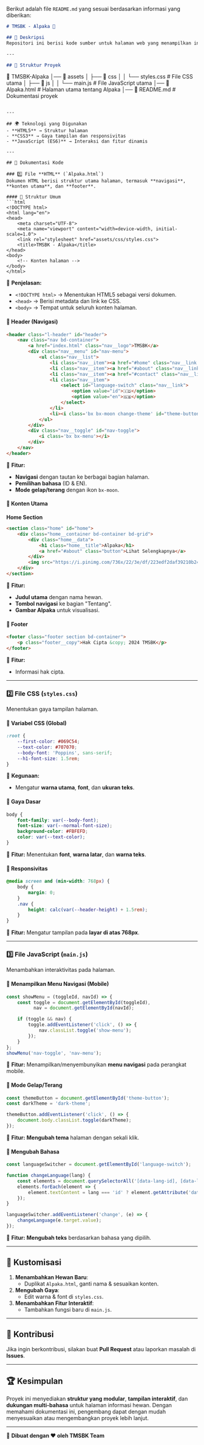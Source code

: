 Berikut adalah file `README.md` yang sesuai berdasarkan informasi yang diberikan:

```markdown
# TMSBK - Alpaka 🦙

## 📌 Deskripsi
Repositori ini berisi kode sumber untuk halaman web yang menampilkan informasi tentang berbagai hewan, khususnya Alpaka. Proyek ini mencakup **HTML, CSS, dan JavaScript** untuk memberikan tampilan interaktif dengan fitur seperti **tema gelap/terang**, **pemilihan bahasa**, serta **navigasi responsif**.

---

## 📂 Struktur Proyek

```
📁 TMSBK-Alpaka
│── 📁 assets
│   ├── 📁 css
│   │   └── styles.css  # File CSS utama
│   ├── 📁 js
│   │   └── main.js     # File JavaScript utama
│── 📝 Alpaka.html      # Halaman utama tentang Alpaka
│── 📝 README.md        # Dokumentasi proyek
```

---

## 🌍 Teknologi yang Digunakan
- **HTML5** → Struktur halaman
- **CSS3** → Gaya tampilan dan responsivitas
- **JavaScript (ES6)** → Interaksi dan fitur dinamis

---

## 📜 Dokumentasi Kode

### 1️⃣ File **HTML** (`Alpaka.html`)
Dokumen HTML berisi struktur utama halaman, termasuk **navigasi**, **konten utama**, dan **footer**.

#### 🔹 Struktur Umum
```html
<!DOCTYPE html>
<html lang="en">
<head>
    <meta charset="UTF-8">
    <meta name="viewport" content="width=device-width, initial-scale=1.0">
    <link rel="stylesheet" href="assets/css/styles.css">
    <title>TMSBK - Alpaka</title>
</head>
<body>
    <!-- Konten halaman -->
</body>
</html>
```
📌 **Penjelasan:**
- `<!DOCTYPE html>` → Menentukan HTML5 sebagai versi dokumen.
- `<head>` → Berisi metadata dan link ke CSS.
- `<body>` → Tempat untuk seluruh konten halaman.

#### 🔹 Header (Navigasi)
```html
<header class="l-header" id="header">
    <nav class="nav bd-container">
        <a href="index.html" class="nav__logo">TMSBK</a>
        <div class="nav__menu" id="nav-menu">
            <ul class="nav__list">
                <li class="nav__item"><a href="#home" class="nav__link active-link">Home</a></li>
                <li class="nav__item"><a href="#about" class="nav__link">About</a></li>
                <li class="nav__item"><a href="#contact" class="nav__link">Contact</a></li>
                <li class="nav__item">
                    <select id="language-switch" class="nav__link">
                        <option value="id">🇮🇩</option>
                        <option value="en">🇬🇧</option>
                    </select>
                </li>
                <li><i class='bx bx-moon change-theme' id="theme-button"></i></li>
            </ul>
        </div>
        <div class="nav__toggle" id="nav-toggle">
            <i class='bx bx-menu'></i>
        </div>
    </nav>
</header>
```
📌 **Fitur:**
- **Navigasi** dengan tautan ke berbagai bagian halaman.
- **Pemilihan bahasa** (ID & EN).
- **Mode gelap/terang** dengan ikon `bx-moon`.

#### 🔹 Konten Utama
**Home Section**
```html
<section class="home" id="home">
    <div class="home__container bd-container bd-grid">
        <div class="home__data">
            <h1 class="home__title">Alpaka</h1>
            <a href="#about" class="button">Lihat Selengkapnya</a>
        </div>
        <img src="https://i.pinimg.com/736x/22/3e/df/223edf2daf39210b24f97c2f8257a1cd.jpg" alt="Alpaka" class="home__img">
    </div>
</section>
```
📌 **Fitur:**
- **Judul utama** dengan nama hewan.
- **Tombol navigasi** ke bagian "Tentang".
- **Gambar Alpaka** untuk visualisasi.

#### 🔹 Footer
```html
<footer class="footer section bd-container">
    <p class="footer__copy">Hak Cipta &copy; 2024 TMSBK</p>
</footer>
```
📌 **Fitur:**
- Informasi hak cipta.

---

### 2️⃣ File **CSS** (`styles.css`)
Menentukan gaya tampilan halaman.

#### 🔹 Variabel CSS (Global)
```css
:root {
    --first-color: #069C54;
    --text-color: #707070;
    --body-font: 'Poppins', sans-serif;
    --h1-font-size: 1.5rem;
}
```
📌 **Kegunaan:**
- Mengatur **warna utama**, **font**, dan **ukuran teks**.

#### 🔹 Gaya Dasar
```css
body {
    font-family: var(--body-font);
    font-size: var(--normal-font-size);
    background-color: #FBFEFD;
    color: var(--text-color);
}
```
📌 **Fitur:** Menentukan **font**, **warna latar**, dan **warna teks**.

#### 🔹 Responsivitas
```css
@media screen and (min-width: 768px) {
    body {
        margin: 0;
    }
    .nav {
        height: calc(var(--header-height) + 1.5rem);
    }
}
```
📌 **Fitur:** Mengatur tampilan pada **layar di atas 768px**.

---

### 3️⃣ File **JavaScript** (`main.js`)
Menambahkan interaktivitas pada halaman.

#### 🔹 Menampilkan Menu Navigasi (Mobile)
```js
const showMenu = (toggleId, navId) => {
    const toggle = document.getElementById(toggleId),
          nav = document.getElementById(navId);

    if (toggle && nav) {
        toggle.addEventListener('click', () => {
            nav.classList.toggle('show-menu');
        });
    }
};
showMenu('nav-toggle', 'nav-menu');
```
📌 **Fitur:** Menampilkan/menyembunyikan **menu navigasi** pada perangkat mobile.

#### 🔹 Mode Gelap/Terang
```js
const themeButton = document.getElementById('theme-button');
const darkTheme = 'dark-theme';

themeButton.addEventListener('click', () => {
    document.body.classList.toggle(darkTheme);
});
```
📌 **Fitur:** **Mengubah tema** halaman dengan sekali klik.

#### 🔹 Mengubah Bahasa
```js
const languageSwitcher = document.getElementById('language-switch');

function changeLanguage(lang) {
    const elements = document.querySelectorAll('[data-lang-id], [data-lang-en]');
    elements.forEach(element => {
        element.textContent = lang === 'id' ? element.getAttribute('data-lang-id') : element.getAttribute('data-lang-en');
    });
}

languageSwitcher.addEventListener('change', (e) => {
    changeLanguage(e.target.value);
});
```
📌 **Fitur:** **Mengubah teks** berdasarkan bahasa yang dipilih.

---

## 🎨 Kustomisasi
1. **Menambahkan Hewan Baru**: 
   - Duplikat `Alpaka.html`, ganti nama & sesuaikan konten.
2. **Mengubah Gaya**:
   - Edit warna & font di `styles.css`.
3. **Menambahkan Fitur Interaktif**:
   - Tambahkan fungsi baru di `main.js`.

---

## 📢 Kontribusi
Jika ingin berkontribusi, silakan buat **Pull Request** atau laporkan masalah di **Issues**.

---

## 🏆 Kesimpulan
Proyek ini menyediakan **struktur yang modular**, **tampilan interaktif**, dan **dukungan multi-bahasa** untuk halaman informasi hewan. Dengan memahami dokumentasi ini, pengembang dapat dengan mudah menyesuaikan atau mengembangkan proyek lebih lanjut.

---

🔗 **Dibuat dengan ❤️ oleh TMSBK Team**  

